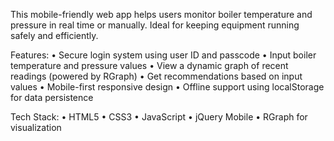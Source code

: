 This mobile-friendly web app helps users monitor boiler temperature and pressure in real time or manually. Ideal for keeping equipment running safely and efficiently.

Features:
	•	Secure login system using user ID and passcode
	•	Input boiler temperature and pressure values
	•	View a dynamic graph of recent readings (powered by RGraph)
	•	Get recommendations based on input values
	•	Mobile-first responsive design
	•	Offline support using localStorage for data persistence

Tech Stack:
	•	HTML5
	•	CSS3
	•	JavaScript
	•	jQuery Mobile
	•	RGraph for visualization
